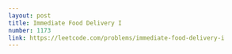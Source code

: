 ```yaml
---
layout: post
title: Immediate Food Delivery I
number: 1173
link: https://leetcode.com/problems/immediate-food-delivery-i
---
```

